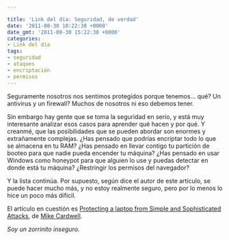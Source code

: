 ```yaml
---

title: 'Link del día: Seguridad, de verdad'
date: '2011-08-30 10:22:38 +0000'
date_gmt: '2011-08-30 15:22:38 +0000'
categories:
- Link del día
tags:
- seguridad
- ataques
- encriptación
- permisos
---
```


Seguramente nosotros nos sentimos protegidos porque tenemos... qué? Un antivirus y un firewall? Muchos de nosotros ni eso debemos tener.

Sin embargo hay gente que se toma la seguridad en serio, y está muy interesante analizar esos casos para aprender qué hacen y por qué. Y creanmé, que las posibilidades que se pueden abordar son enormes y extrañamente complejas.  ¿Has pensado que podrías encriptar todo lo que se almacena en tu RAM?  ¿Has pensado en llevar contigo tu partición de booteo para que nadie pueda encender tu máquina?  ¿Has pensado en usar Windows como honeypot para que alguien lo use y puedas detectar en donde está tu máquina?  ¿Restringir los permisos del navegador?

Y la lista continúa. Por supuesto, según dice el autor de este artículo, se puede hacer mucho más, y no estoy realmente seguro, pero por lo menos lo hice un poco más difícil.

El artículo en cuestión es [Protecting a laptop from Simple and Sophisticated Attacks](https://grepular.com/Protecting_a_Laptop_from_Simple_and_Sophisticated_Attacks), de [Mike Cardwell](https://grepular.com/).

_Soy un zorrinito inseguro._

